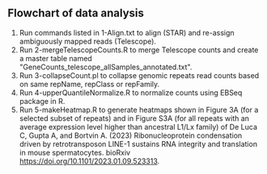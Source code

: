 ## Flowchart of data analysis

1) Run commands listed in 1-Align.txt to align (STAR) and re-assign ambiguously mapped reads (Telescope).
2) Run 2-mergeTelescopeCounts.R to merge Telescope counts and create a master table named "GeneCounts_telescope_allSamples_annotated.txt".
3) Run 3-collapseCount.pl to collapse genomic repeats read counts based on same repName, repClass or repFamily.
4) Run 4-upperQuantileNormalize.R to normalize counts using EBSeq package in R.
5) Run 5-makeHeatmap.R to generate heatmaps shown in Figure 3A (for a selected subset of repeats) and in Figure S3A (for all repeats with an average expression level higher than ancestral L1/Lx family) of De Luca C, Gupta A, and Bortvin A. (2023) Ribonucleoprotein condensation driven by retrotransposon LINE-1 sustains RNA integrity and translation in mouse spermatocytes. bioRxiv https://doi.org/10.1101/2023.01.09.523313.
